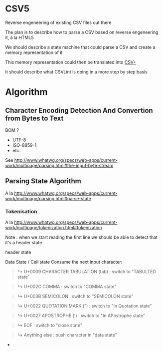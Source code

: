 CSV5
====

Reverse engeneering of existing CSV files out there


The plan is to describe how to parse a CSV based on reverse engeneering it, à la HTML5

We should describe a state machine that could parse a CSV and create a memory representation of it

This memory representation could then be translated into [CSV+](http://w3c.github.io/csvw/syntax/)

It should describe what CSVLint is doing in a more step by step basis

# Algorithm

## Character Encoding Detection And Convertion from Bytes to Text

BOM ?

* UTF-8
* ISO-8859-1
* etc.

See http://www.whatwg.org/specs/web-apps/current-work/multipage/parsing.html#the-input-byte-stream

## Parsing State Algorithm

A la http://www.whatwg.org/specs/web-apps/current-work/multipage/parsing.html#parse-state

### Tokenisation 
A la http://www.whatwg.org/specs/web-apps/current-work/multipage/tokenization.html#tokenization

Note : when we start reading the first line we should be able to detect that it's a header state


header state

Data State / Cell state
Consume the next input character:
> ↪ U+0009 CHARACTER TABULATION (tab) : switch to "TABULTED state"

> ↪ U+002C COMMA : switch to "COMMA state"

> ↪ U+003B SEMICOLON : switch to "SEMICOLON state"

> ↪ U+0022 QUOTATION MARK (") : switch to "In Quotation state"

> ↪ U+0027 APOSTROPHE (') : switch to "In APostrophe state"

> ↪ EOF : switch to "close state"

> ↪ Anything else : push character in "data state"

 - 
